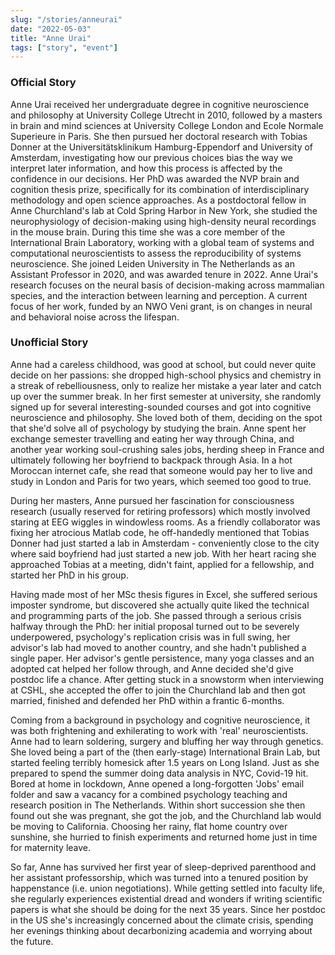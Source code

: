 ```yaml
---
slug: "/stories/anneurai"
date: "2022-05-03"
title: "Anne Urai"
tags: ["story", "event"]
---
```

### Official Story
Anne Urai received her undergraduate degree in cognitive neuroscience and philosophy at University College Utrecht in 2010, followed by a masters in brain and mind sciences at University College London and Ecole Normale Superieure in Paris. She then pursued her doctoral research with Tobias Donner at the Universitätsklinikum Hamburg-Eppendorf and University of Amsterdam, investigating how our previous choices bias the way we interpret later information, and how this process is affected by the confidence in our decisions. Her PhD was awarded the NVP brain and cognition thesis prize, specifically for its combination of interdisciplinary methodology and open science approaches. As a postdoctoral fellow in Anne Churchland's lab at Cold Spring Harbor in New York, she studied the neurophysiology of decision-making using high-density neural recordings in the mouse brain. During this time she was a core member of the International Brain Laboratory, working with a global team of systems and computational neuroscientists to assess the reproducibility of systems neuroscience. She joined Leiden University in The Netherlands as an Assistant Professor in 2020, and was awarded tenure in 2022. Anne Urai's research focuses on the neural basis of decision-making across mammalian species, and the interaction between learning and perception. A current focus of her work, funded by an NWO Veni grant, is on changes in neural and behavioral noise across the lifespan.

### Unofficial Story
Anne had a careless childhood, was good at school, but could never quite decide on her passions: she dropped high-school physics and chemistry in a streak of rebelliousness, only to realize her mistake a year later and catch up over the summer break. In her first semester at university, she randomly signed up for several interesting-sounded courses and got into cognitive neuroscience and philosophy. She loved both of them, deciding on the spot that she'd solve all of psychology by studying the brain. Anne spent her exchange semester travelling and eating her way through China, and another year working soul-crushing sales jobs, herding sheep in France and ultimately following her boyfriend to backpack through Asia. In a hot Moroccan internet cafe, she read that someone would pay her to live and study in London and Paris for two years, which seemed too good to true.

During her masters, Anne pursued her fascination for consciousness research (usually reserved for retiring professors) which mostly involved staring at EEG wiggles in windowless rooms. As a friendly collaborator was fixing her atrocious Matlab code, he off-handedly mentioned that Tobias Donner had just started a lab in Amsterdam - conveniently close to the city where said boyfriend had just started a new job. With her heart racing she approached Tobias at a meeting, didn't faint, applied for a fellowship, and started her PhD in his group.

Having made most of her MSc thesis figures in Excel, she suffered serious imposter syndrome, but discovered she actually quite liked the technical and programming parts of the job. She passed through a serious crisis halfway through the PhD: her initial proposal turned out to be severely underpowered, psychology's replication crisis was in full swing, her advisor's lab had moved to another country, and she hadn't published a single paper. Her advisor's gentle persistence, many yoga classes and an adopted cat helped her follow through, and Anne decided she'd give postdoc life a chance. After getting stuck in a snowstorm when interviewing at CSHL, she accepted the offer to join the Churchland lab and then got married, finished and defended her PhD within a frantic 6-months.

Coming from a background in psychology and cognitive neuroscience, it was both frightening and exhilerating to work with 'real' neuroscientists. Anne had to learn soldering, surgery and bluffing her way through genetics. She loved being a part of the (then early-stage) International Brain Lab, but started feeling terribly homesick after 1.5 years on Long Island. Just as she prepared to spend the summer doing data analysis in NYC, Covid-19 hit. Bored at home in lockdown, Anne opened a long-forgotten 'Jobs' email folder and saw a vacancy for a combined psychology teaching and research position in The Netherlands. Within short succession she then found out she was pregnant, she got the job, and the Churchland lab would be moving to California. Choosing her rainy, flat home country over sunshine, she hurried to finish experiments and returned home just in time for maternity leave.

So far, Anne has survived her first year of sleep-deprived parenthood and her assistant professorship, which was turned into a tenured position by happenstance (i.e. union negotiations). While getting settled into faculty life, she regularly experiences existential dread and wonders if writing scientific papers is what she should be doing for the next 35 years. Since her postdoc in the US she's increasingly concerned about the climate crisis, spending her evenings thinking about decarbonizing academia and worrying about the future.